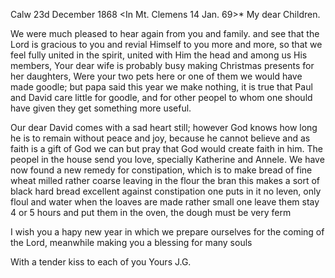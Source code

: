  Calw 23d December 1868
 <In Mt. Clemens 14 Jan. 69>*
My dear Children.

We were much pleased to hear again from you and family. and see that the Lord is gracious to you and revial Himself to you more and more, so that we feel fully united in the spirit, united with Him the head and among us His members, Your dear wife is probably busy making Christmas presents for her daughters, Were your two pets here or one of them we would have made goodle; but papa said this year we make nothing, it is true that Paul and David care little for goodle, and for other peopel to whom one should have given they get something more useful.

Our dear David comes with a sad heart still; however God knows how long he is to remain without peace and joy, because he cannot believe and as faith is a gift of God we can but pray that God would create faith in him. 
The peopel in the house send you love, specially Katherine and Annele. We have now found a new remedy for constipation, which is to make bread of fine wheat milled rather coarse leaving in the flour the bran this makes a sort of black hard bread excellent against constipation one puts in it no leven, only floul and water when the loaves are made rather small one leave them stay 4 or 5 hours and put them in the oven, the dough must be very ferm

I wish you a hapy new year in which we prepare ourselves for the coming of the Lord, meanwhile making you a blessing for many souls

With a tender kiss to each of you
 Yours J.G.

